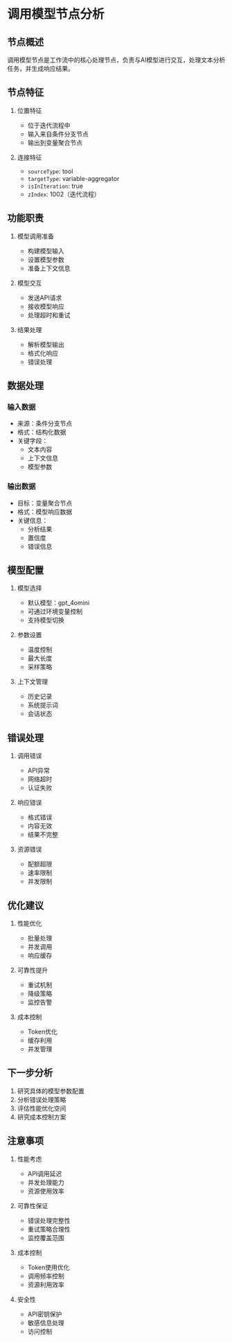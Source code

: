 # 调用模型节点分析

## 节点概述

调用模型节点是工作流中的核心处理节点，负责与AI模型进行交互，处理文本分析任务，并生成响应结果。

## 节点特征

1. 位置特征
   - 位于迭代流程中
   - 输入来自条件分支节点
   - 输出到变量聚合节点

2. 连接特征
   - `sourceType`: tool
   - `targetType`: variable-aggregator
   - `isInIteration`: true
   - `zIndex`: 1002（迭代流程）

## 功能职责

1. 模型调用准备
   - 构建模型输入
   - 设置模型参数
   - 准备上下文信息

2. 模型交互
   - 发送API请求
   - 接收模型响应
   - 处理超时和重试

3. 结果处理
   - 解析模型输出
   - 格式化响应
   - 错误处理

## 数据处理

### 输入数据
- 来源：条件分支节点
- 格式：结构化数据
- 关键字段：
  - 文本内容
  - 上下文信息
  - 模型参数

### 输出数据
- 目标：变量聚合节点
- 格式：模型响应数据
- 关键信息：
  - 分析结果
  - 置信度
  - 错误信息

## 模型配置

1. 模型选择
   - 默认模型：gpt_4omini
   - 可通过环境变量控制
   - 支持模型切换

2. 参数设置
   - 温度控制
   - 最大长度
   - 采样策略

3. 上下文管理
   - 历史记录
   - 系统提示词
   - 会话状态

## 错误处理

1. 调用错误
   - API异常
   - 网络超时
   - 认证失败

2. 响应错误
   - 格式错误
   - 内容无效
   - 结果不完整

3. 资源错误
   - 配额超限
   - 速率限制
   - 并发限制

## 优化建议

1. 性能优化
   - 批量处理
   - 并发调用
   - 响应缓存

2. 可靠性提升
   - 重试机制
   - 降级策略
   - 监控告警

3. 成本控制
   - Token优化
   - 缓存利用
   - 并发管理

## 下一步分析

1. 研究具体的模型参数配置
2. 分析错误处理策略
3. 评估性能优化空间
4. 研究成本控制方案

## 注意事项

1. 性能考虑
   - API调用延迟
   - 并发处理能力
   - 资源使用效率

2. 可靠性保证
   - 错误处理完整性
   - 重试策略合理性
   - 监控覆盖范围

3. 成本控制
   - Token使用优化
   - 调用频率控制
   - 资源利用效率

4. 安全性
   - API密钥保护
   - 敏感信息处理
   - 访问控制 